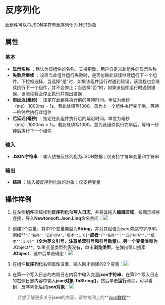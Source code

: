 # 反序列化

此组件可以将JSON字符串反序列化为.NET对象

## 属性

### 基本

- **显示名称** ：默认为该组件的名称。支持更改，用户自定义此组件的显示名称
- **失败后继续** ：设置当此组件运行失败时，是否忽略此错误继续运行下一个组件。下拉框选择，当选择"是"时，如果该组件运行时遇到错误，该流程也会继续执行下一个组件，并不会停止；当选择"否"时，如果该组件运行时遇到错误，该流程将会停止执行并抛出错误
- **前延迟(毫秒)** ：指定在此组件执行前的等待时间。单位为毫秒（ms）,1000ms = 1s。若此处填写1000，意为上一个组件执行完毕后，等待一秒钟后执行此组件
- **后延迟(毫秒)** ：指定在此组件执行后的延迟时间。单位为毫秒（ms）,1000ms = 1s。若此处填写1000，意为此组件执行完毕后，等待一秒钟后执行下一个组件

### 输入

- **JSON字符串** ：输入欲被反序列化为JSON数据；仅支持字符串变量和字符串

### 输出

- **结果** ：输入被反序列化后的对象；仅支持变量

## 操作样例

1. 在左侧**组件**区域找到**反序列化**和**写入日志**，并将其拖入**编辑区域**，按图示顺序连接，导入**Newtonsoft.Json.Linq**命名空间：![](https://docimages.blob.core.chinacloudapi.cn/images/Activities/DeserializeObject1.png)

2. 创建2个变量，其中1个变量类型为**String**，并对其赋值为*json类型的字符串*，例如**`"{'名称':'云扩RPA','版本':1.0}"`**或者**`"{""名称"":""云扩RPA"",""版本"":1.0}"`**（全为英文引号，注意单双引号和引号数量）。另一个变量类型为**JObject**，如果变量类型列表没有，单击**浏览类型**，在弹出窗口搜索**JObject**，选中后单击确定：![](https://docimages.blob.core.chinacloudapi.cn/images/Activities/DeserializeObject2.png)

3. 在组件**反序列化**右侧属性设置，输入刚才创建的2个变量：![](https://docimages.blob.core.chinacloudapi.cn/images/Activities/DeserializeObject3.png)

4. 在第一个写入日志的右侧日志内容中输入变量**json字符串**，在第2个写入日志的右侧日志内容中输入**json对象.ToString()**，然后单击**运行**流程，可以看到，反序列化后的**json对象**：![](https://docimages.blob.core.chinacloudapi.cn/images/Activities/DeserializeObject4.png)

> 若想了解更多关于**json**的内容，请参考网上的**[json教程](https://www.runoob.com/json/json-tutorial.html)**
